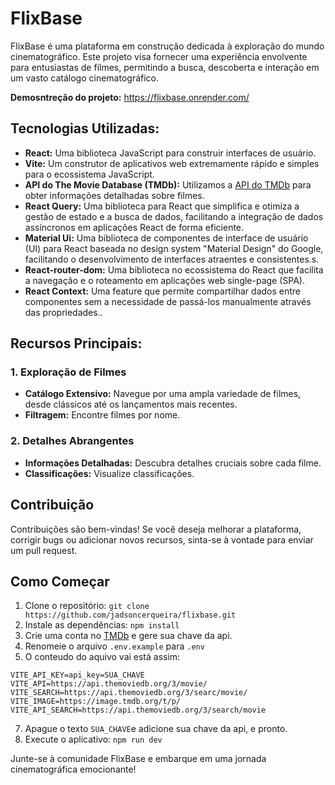 # FlixBase

FlixBase é uma plataforma em construção dedicada à exploração do mundo cinematográfico. Este projeto visa fornecer uma experiência envolvente para entusiastas de filmes, permitindo a busca, descoberta e interação em um vasto catálogo cinematográfico.

**Demosntreção do projeto:** https://flixbase.onrender.com/

## Tecnologias Utilizadas:

- **React:** Uma biblioteca JavaScript para construir interfaces de usuário.
- **Vite:** Um construtor de aplicativos web extremamente rápido e simples para o ecossistema JavaScript.
- **API do The Movie Database (TMDb):** Utilizamos a [API do TMDb](https://www.themoviedb.org/documentation/api) para obter informações detalhadas sobre filmes.
- **React Query:** Uma biblioteca para React que simplifica e otimiza a gestão de estado e a busca de dados, facilitando a integração de dados assíncronos em aplicações React de forma eficiente.
- **Material Ui:** Uma biblioteca de componentes de interface de usuário (UI) para React baseada no design system "Material Design" do Google, facilitando o desenvolvimento de interfaces atraentes e consistentes.s.
- **React-router-dom:** Uma biblioteca no ecossistema do React que facilita a navegação e o roteamento em aplicações web single-page (SPA).
- **React Context:** Uma feature que permite compartilhar dados entre componentes sem a necessidade de passá-los manualmente através das propriedades..


## Recursos Principais:

### 1. Exploração de Filmes
   - **Catálogo Extensivo:** Navegue por uma ampla variedade de filmes, desde clássicos até os lançamentos mais recentes.
   - **Filtragem:** Encontre filmes por nome.

### 2. Detalhes Abrangentes
   - **Informações Detalhadas:** Descubra detalhes cruciais sobre cada filme.
   - **Classificações:** Visualize classificações.



## Contribuição
Contribuições são bem-vindas! Se você deseja melhorar a plataforma, corrigir bugs ou adicionar novos recursos, sinta-se à vontade para enviar um pull request.

## Como Começar
1. Clone o repositório: `git clone https://github.com/jadsoncerqueira/flixbase.git`
2. Instale as dependências: `npm install`
3. Crie uma conta no [TMDb](https://www.themoviedb.org/documentation/api) e gere sua chave da api.
4. Renomeie o arquivo `.env.example` para `.env`
5. O conteudo do aquivo vai está assim:
```
VITE_API_KEY=api_key=SUA_CHAVE
VITE_API=https://api.themoviedb.org/3/movie/
VITE_SEARCH=https://api.themoviedb.org/3/searc/movie/
VITE_IMAGE=https://image.tmdb.org/t/p/
VITE_API_SEARCH=https://api.themoviedb.org/3/search/movie
```
7. Apague o texto `SUA_CHAVE`e adicione sua chave da api, e pronto.
8. Execute o aplicativo: `npm run dev`



Junte-se à comunidade FlixBase e embarque em uma jornada cinematográfica emocionante!

